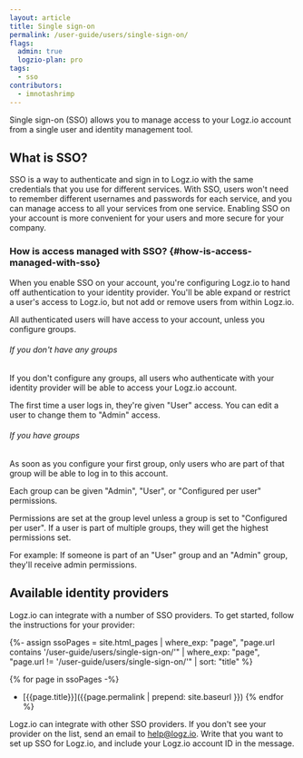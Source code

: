 ```yaml
---
layout: article
title: Single sign-on
permalink: /user-guide/users/single-sign-on/
flags:
  admin: true
  logzio-plan: pro
tags:
  - sso
contributors:
  - imnotashrimp
---
```


Single sign-on (SSO) allows you to manage access to your Logz.io account
from a single user and identity management tool.

## What is SSO?

SSO is a way to authenticate and sign in to Logz.io
with the same credentials that you use for different services.
With SSO, users won't need to remember
different usernames and passwords for each service,
and you can manage access to all your services from one service.
Enabling SSO on your account is more convenient for your users
and more secure for your company.

### How is access managed with SSO? {#how-is-access-managed-with-sso}

When you enable SSO on your account,
you're configuring Logz.io to hand off authentication
to your identity provider.
You'll be able expand or restrict a user's access to Logz.io,
but not add or remove users from within Logz.io.

All authenticated users will have access to your account, unless you configure groups.

###### If you don't have any groups

If you don't configure any groups,
all users who authenticate with your identity provider
will be able to access your Logz.io account.

The first time a user logs in,
they're given "User" access.
You can edit a user to change them to "Admin" access.

###### If you have groups

As soon as you configure your first group,
only users who are part of that group will be able to log in to this account.

Each group can be given "Admin", "User", or "Configured per user" permissions.

Permissions are set at the group level
unless a group is set to "Configured per user".
If a user is part of multiple groups,
they will get the highest permissions set.

For example:
If someone is part of an "User" group and an "Admin" group,
they'll receive admin permissions.

## Available identity providers

Logz.io can integrate with a number of SSO providers.
To get started, follow the instructions for your provider:

{%- assign ssoPages = site.html_pages |
  where_exp: "page", "page.url contains '/user-guide/users/single-sign-on/'" |
  where_exp: "page", "page.url != '/user-guide/users/single-sign-on/'" |
  sort: "title" %}

{% for page in ssoPages -%}
* [{{page.title}}]({{page.permalink | prepend: site.baseurl }})
{% endfor %}

Logz.io can integrate with other SSO providers.
If you don't see your provider on the list,
send an email to [help@logz.io](mailto:help@logz.io).
Write that you want to set up SSO for Logz.io,
and include your Logz.io account ID in the message.

